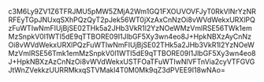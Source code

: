 c3M6Ly9ZV1Z6TFRJMU5pMW5ZMjA2Wm1GQ1FXOUVOVFJyT0RkVlNrYzNRRFEyTGpJNUxqSXhPQzQyT2pJek56WT0jXzAxCnNzOi8vWVdWekxURXlPQzFuWTIwNmFIUjBjSE02THk5a2JHb3VkR1l2YzNOeWMzVmlRSE56TWk1emMzSnpkV0l1WTI5dE9qTTBORE09I1JlbGF5Xy3wn4eo8J+HpkNBXzAyCnNzOi8vWVdWekxURXlPQzFuWTIwNmFIUjBjSE02THk5a2JHb3VkR1l2YzNOeWMzVmlRSE56Tmk1emMzSnpkV0l1WTI5dE9qTTBORE09I1JlbGF5Xy3wn4eo8J+HpkNBXzAzCnNzOi8vWVdWekxUSTFOaTFuWTIwNlVFTnVia2cyVTFGVGJtWnZVekkzUURRMkxqSTVMakl4T0M0Mk9qZ3dPVEE9I18wNAo=